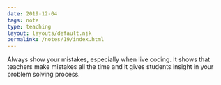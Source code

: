 ```yaml
---
date: 2019-12-04
tags: note
type: teaching
layout: layouts/default.njk
permalink: /notes/19/index.html
---
```


Always show your mistakes, especially when live coding. It shows that teachers make mistakes all the time and it gives students insight in your problem solving process. 
